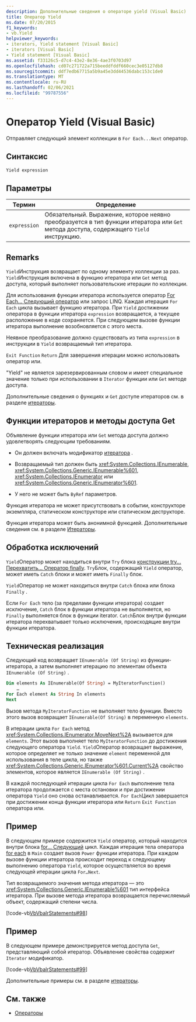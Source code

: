 ```yaml
---
description: Дополнительные сведения о операторе yield (Visual Basic)
title: Оператор Yield
ms.date: 07/20/2015
f1_keywords:
- vb.Yield
helpviewer_keywords:
- iterators, Yield statement [Visual Basic]
- iterators [Visual Basic]
- Yield statement [Visual Basic]
ms.assetid: f33126c5-d7c4-43e2-8e36-4ae3f0703d97
ms.openlocfilehash: cd07c271722a715beeddfddf660cec3e05127db8
ms.sourcegitcommit: ddf7edb67715a5b9a45e3dd44536dabc153c1de0
ms.translationtype: MT
ms.contentlocale: ru-RU
ms.lasthandoff: 02/06/2021
ms.locfileid: "99787556"
---
```

# <a name="yield-statement-visual-basic"></a>Оператор Yield (Visual Basic)

Отправляет следующий элемент коллекции в `For Each...Next` оператор.  
  
## <a name="syntax"></a>Синтаксис  
  
```vb  
Yield expression  
```  
  
## <a name="parameters"></a>Параметры  
  
|Термин|Определение|  
|---|---|  
|`expression`|Обязательный. Выражение, которое неявно преобразуется в тип функции итератора или `Get` метода доступа, содержащего `Yield` инструкцию.|  
  
## <a name="remarks"></a>Remarks  

 `Yield`Инструкция возвращает по одному элементу коллекции за раз. `Yield`Инструкция включена в функцию итератора или `Get` метод доступа, который выполняет пользовательские итерации по коллекции.  
  
 Для использования функции итератора используется оператор [For Each... Следующий оператор](for-each-next-statement.md) или запрос LINQ. Каждая итерация `For Each` цикла вызывает функцию итератора. При `Yield` достижении оператора в функции итератора `expression` возвращается, а текущее расположение в коде сохраняется. При следующем вызове функции итератора выполнение возобновляется с этого места.  
  
 Неявное преобразование должно существовать из типа `expression` в инструкции в `Yield` возвращаемый тип итератора.  
  
 `Exit Function` `Return` Для завершения итерации можно использовать оператор или.  
  
 "Yield" не является зарезервированным словом и имеет специальное значение только при использовании в `Iterator` функции или `Get` методе доступа.  
  
 Дополнительные сведения о функциях и `Get` доступе итераторов см. в разделе [итераторы](../../programming-guide/concepts/iterators.md).  
  
## <a name="iterator-functions-and-get-accessors"></a>Функции итераторов и методы доступа Get  

 Объявление функции итератора или `Get` метода доступа должно удовлетворять следующим требованиям.  
  
- Он должен включать модификатор [итератора](../modifiers/iterator.md) .  
  
- Возвращаемый тип должен быть <xref:System.Collections.IEnumerable>, <xref:System.Collections.Generic.IEnumerable%601>, <xref:System.Collections.IEnumerator> или <xref:System.Collections.Generic.IEnumerator%601>.  
  
- У него не может быть `ByRef` параметров.  
  
 Функция итератора не может присутствовать в событии, конструкторе экземпляра, статическом конструкторе или статическом деструкторе.  
  
 Функция итератора может быть анонимной функцией. Дополнительные сведения см. в разделе [Итераторы](../../programming-guide/concepts/iterators.md).  
  
## <a name="exception-handling"></a>Обработка исключений  

 `Yield`Оператор может находиться внутри `Try` блока [конструкции try... Перехватить... Оператор finally](try-catch-finally-statement.md). `Try`Блок, содержащий `Yield` оператор, может иметь `Catch` блоки и может иметь `Finally` блок.  
  
 `Yield`Оператор не может находиться внутри `Catch` блока или блока `Finally` .  
  
 Если `For Each` тело (за пределами функции итератора) создает исключение, `Catch` блок в функции итератора не выполняется, но `Finally` выполняется блок в функции iterator. `Catch`Блок внутри функции итератора перехватывает только исключения, происходящие внутри функции итератора.  
  
## <a name="technical-implementation"></a>Техническая реализация  

 Следующий код возвращает `IEnumerable (Of String)` из функции-итератора, а затем выполняет итерацию по элементам объекта `IEnumerable (Of String)` .  
  
```vb  
Dim elements As IEnumerable(Of String) = MyIteratorFunction()  
    …  
For Each element As String In elements  
Next  
```  
  
 Вызов метода `MyIteratorFunction` не выполняет тело функции. Вместо этого вызов возвращает `IEnumerable(Of String)` в переменную `elements`.  
  
 В итерации цикла `For Each` метод <xref:System.Collections.IEnumerator.MoveNext%2A> вызывается для `elements`. Этот вызов выполняет тело `MyIteratorFunction` до достижения следующего оператора `Yield`. `Yield`Оператор возвращает выражение, которое определяет не только значение `element` переменной для использования в теле цикла, но также <xref:System.Collections.Generic.IEnumerator%601.Current%2A> свойство элементов, которое является `IEnumerable (Of String)` .  
  
 В каждой последующей итерации цикла `For Each` выполнение тела итератора продолжается с места остановки и при достижении оператора `Yield` оно снова останавливается. `For Each`Цикл завершается при достижении конца функции итератора или `Return` `Exit Function` оператора или.  
  
## <a name="example"></a>Пример  

 В следующем примере содержится `Yield` оператор, который находится внутри блока [for... Следующий](for-next-statement.md) цикл. Каждая итерация тела оператора [for each](for-each-next-statement.md) в `Main` создает вызов `Power` функции итератора. При каждом вызове функции итератора происходит переход к следующему выполнению оператора `Yield`, которое осуществляется во время следующей итерации цикла `For…Next`.  
  
 Тип возвращаемого значения метода итератора — это <xref:System.Collections.Generic.IEnumerable%601> тип интерфейса итератора. При вызове метода итератора возвращается перечисляемый объект, содержащий степени числа.  
  
 [!code-vb[VbVbalrStatements#98](~/samples/snippets/visualbasic/VS_Snippets_VBCSharp/VbVbalrStatements/VB/Class2.vb#98)]  
  
## <a name="example"></a>Пример  

 В следующем примере демонстрируется метод доступа `Get`, представляющий собой итератор. Объявление свойства содержит `Iterator` модификатор.  
  
 [!code-vb[VbVbalrStatements#99](~/samples/snippets/visualbasic/VS_Snippets_VBCSharp/VbVbalrStatements/VB/Class2.vb#99)]  
  
 Дополнительные примеры см. в разделе [итераторы](../../programming-guide/concepts/iterators.md).  
  
## <a name="see-also"></a>См. также

- [Операторы](index.md)
